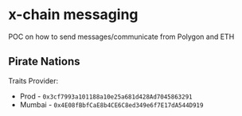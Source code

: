 # x-chain messaging

POC on how to send messages/communicate from Polygon and ETH


## Pirate Nations
Traits Provider:
* Prod - `0x3cf7993a101188a10e25a681d428Ad7045863291`
* Mumbai - `0x4E08fBbfCaE8b4CE6C8ed349e6f7E17dA544D919`
